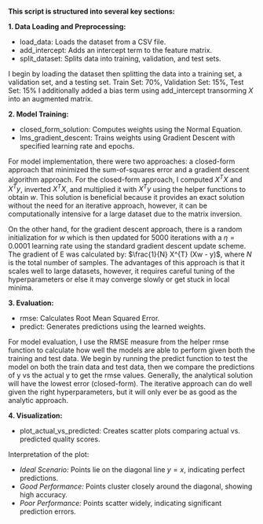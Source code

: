 **This script is structured into several key sections:**

**1. Data Loading and Preprocessing:**

- load_data: Loads the dataset from a CSV file.
- add_intercept: Adds an intercept term to the feature matrix.
- split_dataset: Splits data into training, validation, and test sets.

I begin by loading the dataset then splitting the data into a training set, a validation set, and a testing set. Train Set: 70%, Validation Set: 15%, Test Set: 15%
I additionally added a bias term using add_intercept transorming $X$ into an augmented matrix.

**2. Model Training:**

- closed_form_solution: Computes weights using the Normal Equation.
- lms_gradient_descent: Trains weights using Gradient Descent with specified learning rate and epochs.

For model implementation, there were two approaches: a closed-form approach that minimized the sum-of-squares error and a gradient descent algorithm approach.
For the closed-form approach, I computed $X^{T} X$ and $X^{T} y$, inverted $X^{T} X$, and multiplied it with $X^{T} y$ using the helper functions to obtain $w$.
This solution is beneficial because it provides an exact solution without the need for an iterative approach, however, it can be computationally intensive for a
large dataset due to the matrix inversion. 

On the other hand, for the gradient descent approach, there is a random initialization for $w$ which is then updated
for $5000$ iterations with a $\eta = 0.0001$ learning rate using the standard gradient descent update scheme. The gradient of E was calculated by: $\frac{1}{N} X^{T} (Xw - y)$,
where $N$ is the total number of samples. The advantages of this approach is that it scales well to large datasets, however, it requires careful tuning of the hyperparameters
or else it may converge slowly or get stuck in local minima.

**3. Evaluation:**

- rmse: Calculates Root Mean Squared Error.
- predict: Generates predictions using the learned weights.

For model evaluation, I use the RMSE measure from the helper rmse function to calculate how well the models are able to perform given both the training and test data.
We begin by running the predict function to test the model on both the train data and test data, then we compare the predictions of y vs the actual y to get the rmse values.
Generally, the analytical solution will have the lowest error (closed-form). The iterative approach can do well given the right hyperparameters, but it will only ever be as good
as the analytic approach.
  
**4. Visualization:**

- plot_actual_vs_predicted: Creates scatter plots comparing actual vs. predicted quality scores.

Interpretation of the plot:

- *Ideal Scenario:* Points lie on the diagonal line $y = x$, indicating perfect predictions.
- *Good Performance:* Points cluster closely around the diagonal, showing high accuracy.
- *Poor Performance:* Points scatter widely, indicating significant prediction errors.
